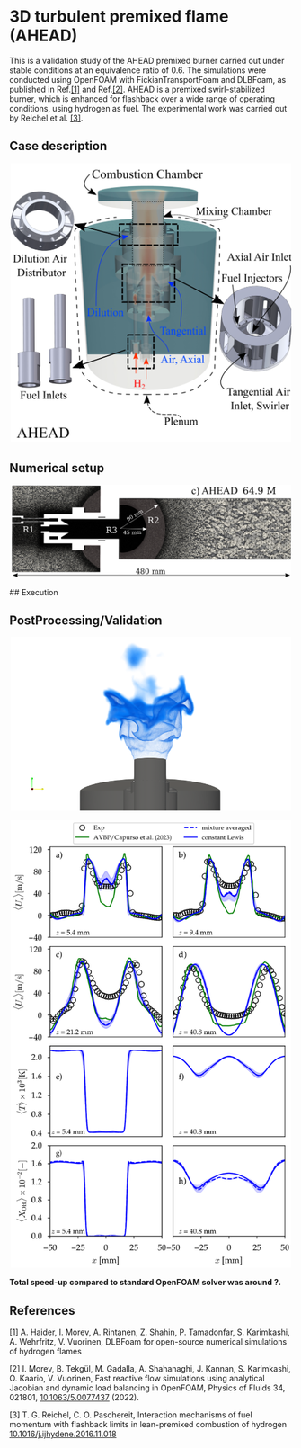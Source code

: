 # 3D turbulent premixed flame (AHEAD)
This is a validation study of the AHEAD premixed burner carried out under stable conditions at an equivalence ratio of 0.6. The simulations were conducted using OpenFOAM with FickianTransportFoam and DLBFoam, as published in Ref.[[1]](#1) and Ref.[[2]](#2). AHEAD is a premixed swirl-stabilized burner, which is enhanced for flashback over a wide range of operating conditions, using hydrogen as fuel. The experimental work was carried out by Reichel et al. [[3]](#3). 

## Case description

<p align="center">
  <img src="doc/sc.png" alt="drawing" width="500"/>
</p>

## Numerical setup

<p align="center">
  <img src="doc/mesh.png" alt="drawing" width="500"/>
</p>
## Execution



## PostProcessing/Validation

<p align="center">
  <img src="doc/blue11.png" alt="drawing" width="500"/>
</p>

<p align="center">
  <img src="doc/results.png" alt="drawing" width="500"/>
</p>


**Total speed-up compared to standard OpenFOAM solver was around ?.**

## References



<a id="1">[1]</a>
A. Haider, I. Morev, A. Rintanen, Z. Shahin, P. Tamadonfar, S. Karimkashi, A. Wehrfritz, V. Vuorinen, DLBFoam for open-source numerical simulations of hydrogen flames

<a id="2">[2]</a> 
I. Morev, B. Tekgül, M. Gadalla, A. Shahanaghi, J. Kannan, S. Karimkashi, O. Kaario, V. Vuorinen, Fast reactive flow simulations using analytical Jacobian and dynamic load balancing in OpenFOAM, Physics of Fluids 34, 021801, [10.1063/5.0077437](https://doi.org/10.1063/5.0077437) (2022).

<a id="3">[3]</a>
T. G. Reichel, C. O. Paschereit, Interaction mechanisms of fuel momentum with flashback limits in lean-premixed combustion of hydrogen [10.1016/j.ijhydene.2016.11.018](https://doi.org/10.1016/j.ijhydene.2016.11.018) 



